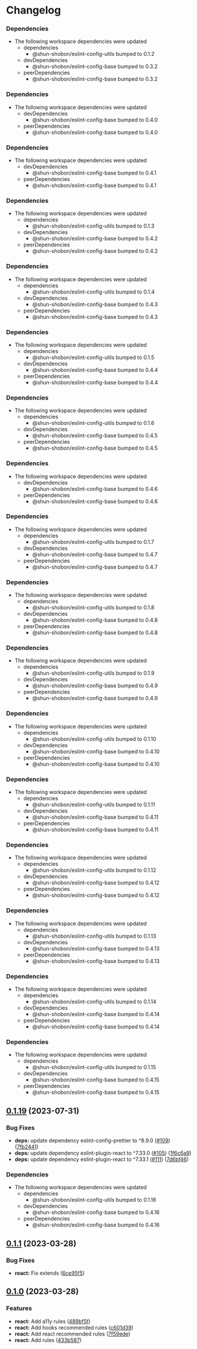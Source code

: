 # Changelog

### Dependencies

* The following workspace dependencies were updated
  * dependencies
    * @shun-shobon/eslint-config-utils bumped to 0.1.2
  * devDependencies
    * @shun-shobon/eslint-config-base bumped to 0.3.2
  * peerDependencies
    * @shun-shobon/eslint-config-base bumped to 0.3.2

### Dependencies

* The following workspace dependencies were updated
  * devDependencies
    * @shun-shobon/eslint-config-base bumped to 0.4.0
  * peerDependencies
    * @shun-shobon/eslint-config-base bumped to 0.4.0

### Dependencies

* The following workspace dependencies were updated
  * devDependencies
    * @shun-shobon/eslint-config-base bumped to 0.4.1
  * peerDependencies
    * @shun-shobon/eslint-config-base bumped to 0.4.1

### Dependencies

* The following workspace dependencies were updated
  * dependencies
    * @shun-shobon/eslint-config-utils bumped to 0.1.3
  * devDependencies
    * @shun-shobon/eslint-config-base bumped to 0.4.2
  * peerDependencies
    * @shun-shobon/eslint-config-base bumped to 0.4.2

### Dependencies

* The following workspace dependencies were updated
  * dependencies
    * @shun-shobon/eslint-config-utils bumped to 0.1.4
  * devDependencies
    * @shun-shobon/eslint-config-base bumped to 0.4.3
  * peerDependencies
    * @shun-shobon/eslint-config-base bumped to 0.4.3

### Dependencies

* The following workspace dependencies were updated
  * dependencies
    * @shun-shobon/eslint-config-utils bumped to 0.1.5
  * devDependencies
    * @shun-shobon/eslint-config-base bumped to 0.4.4
  * peerDependencies
    * @shun-shobon/eslint-config-base bumped to 0.4.4

### Dependencies

* The following workspace dependencies were updated
  * dependencies
    * @shun-shobon/eslint-config-utils bumped to 0.1.6
  * devDependencies
    * @shun-shobon/eslint-config-base bumped to 0.4.5
  * peerDependencies
    * @shun-shobon/eslint-config-base bumped to 0.4.5

### Dependencies

* The following workspace dependencies were updated
  * devDependencies
    * @shun-shobon/eslint-config-base bumped to 0.4.6
  * peerDependencies
    * @shun-shobon/eslint-config-base bumped to 0.4.6

### Dependencies

* The following workspace dependencies were updated
  * dependencies
    * @shun-shobon/eslint-config-utils bumped to 0.1.7
  * devDependencies
    * @shun-shobon/eslint-config-base bumped to 0.4.7
  * peerDependencies
    * @shun-shobon/eslint-config-base bumped to 0.4.7

### Dependencies

* The following workspace dependencies were updated
  * dependencies
    * @shun-shobon/eslint-config-utils bumped to 0.1.8
  * devDependencies
    * @shun-shobon/eslint-config-base bumped to 0.4.8
  * peerDependencies
    * @shun-shobon/eslint-config-base bumped to 0.4.8

### Dependencies

* The following workspace dependencies were updated
  * dependencies
    * @shun-shobon/eslint-config-utils bumped to 0.1.9
  * devDependencies
    * @shun-shobon/eslint-config-base bumped to 0.4.9
  * peerDependencies
    * @shun-shobon/eslint-config-base bumped to 0.4.9

### Dependencies

* The following workspace dependencies were updated
  * dependencies
    * @shun-shobon/eslint-config-utils bumped to 0.1.10
  * devDependencies
    * @shun-shobon/eslint-config-base bumped to 0.4.10
  * peerDependencies
    * @shun-shobon/eslint-config-base bumped to 0.4.10

### Dependencies

* The following workspace dependencies were updated
  * dependencies
    * @shun-shobon/eslint-config-utils bumped to 0.1.11
  * devDependencies
    * @shun-shobon/eslint-config-base bumped to 0.4.11
  * peerDependencies
    * @shun-shobon/eslint-config-base bumped to 0.4.11

### Dependencies

* The following workspace dependencies were updated
  * dependencies
    * @shun-shobon/eslint-config-utils bumped to 0.1.12
  * devDependencies
    * @shun-shobon/eslint-config-base bumped to 0.4.12
  * peerDependencies
    * @shun-shobon/eslint-config-base bumped to 0.4.12

### Dependencies

* The following workspace dependencies were updated
  * dependencies
    * @shun-shobon/eslint-config-utils bumped to 0.1.13
  * devDependencies
    * @shun-shobon/eslint-config-base bumped to 0.4.13
  * peerDependencies
    * @shun-shobon/eslint-config-base bumped to 0.4.13

### Dependencies

* The following workspace dependencies were updated
  * dependencies
    * @shun-shobon/eslint-config-utils bumped to 0.1.14
  * devDependencies
    * @shun-shobon/eslint-config-base bumped to 0.4.14
  * peerDependencies
    * @shun-shobon/eslint-config-base bumped to 0.4.14

### Dependencies

* The following workspace dependencies were updated
  * dependencies
    * @shun-shobon/eslint-config-utils bumped to 0.1.15
  * devDependencies
    * @shun-shobon/eslint-config-base bumped to 0.4.15
  * peerDependencies
    * @shun-shobon/eslint-config-base bumped to 0.4.15

## [0.1.19](https://github.com/shun-shobon/eslint-config/compare/eslint-config-react-v0.1.18...eslint-config-react-v0.1.19) (2023-07-31)


### Bug Fixes

* **deps:** update dependency eslint-config-prettier to ^8.9.0 ([#109](https://github.com/shun-shobon/eslint-config/issues/109)) ([7fb2441](https://github.com/shun-shobon/eslint-config/commit/7fb2441b8ed80a6b7ead129464ee7210236f5053))
* **deps:** update dependency eslint-plugin-react to ^7.33.0 ([#105](https://github.com/shun-shobon/eslint-config/issues/105)) ([1f6c6a9](https://github.com/shun-shobon/eslint-config/commit/1f6c6a9d33ab03419c20ad2fa56ab29c92f47a26))
* **deps:** update dependency eslint-plugin-react to ^7.33.1 ([#111](https://github.com/shun-shobon/eslint-config/issues/111)) ([7d6bf46](https://github.com/shun-shobon/eslint-config/commit/7d6bf46fee054e4becbf69fbc8a57fd96fa96c7b))


### Dependencies

* The following workspace dependencies were updated
  * dependencies
    * @shun-shobon/eslint-config-utils bumped to 0.1.16
  * devDependencies
    * @shun-shobon/eslint-config-base bumped to 0.4.16
  * peerDependencies
    * @shun-shobon/eslint-config-base bumped to 0.4.16

## [0.1.1](https://github.com/shun-shobon/eslint-config/compare/eslint-config-react-v0.1.0...eslint-config-react-v0.1.1) (2023-03-28)


### Bug Fixes

* **react:** Fix extends ([6ce95f5](https://github.com/shun-shobon/eslint-config/commit/6ce95f5c7a443814429c2cc6e006a07d4555bd6c))

## [0.1.0](https://github.com/shun-shobon/eslint-config/compare/eslint-config-react-v0.0.1...eslint-config-react-v0.1.0) (2023-03-28)


### Features

* **react:** Add a11y rules ([489bf5f](https://github.com/shun-shobon/eslint-config/commit/489bf5f11dafb8e647ea17783448f23b2625a3cb))
* **react:** Add hooks recommended rules ([c601d39](https://github.com/shun-shobon/eslint-config/commit/c601d394a1b7e62f5f9ee7f2d98ca726933a0787))
* **react:** Add react recommended rules ([7f59ede](https://github.com/shun-shobon/eslint-config/commit/7f59edefadbedc0415b9e9d3b511a9a3889dd7e8))
* **react:** Add rules ([433b587](https://github.com/shun-shobon/eslint-config/commit/433b5870ff9e864c8d2d2e3190afa0607ba07d00))
